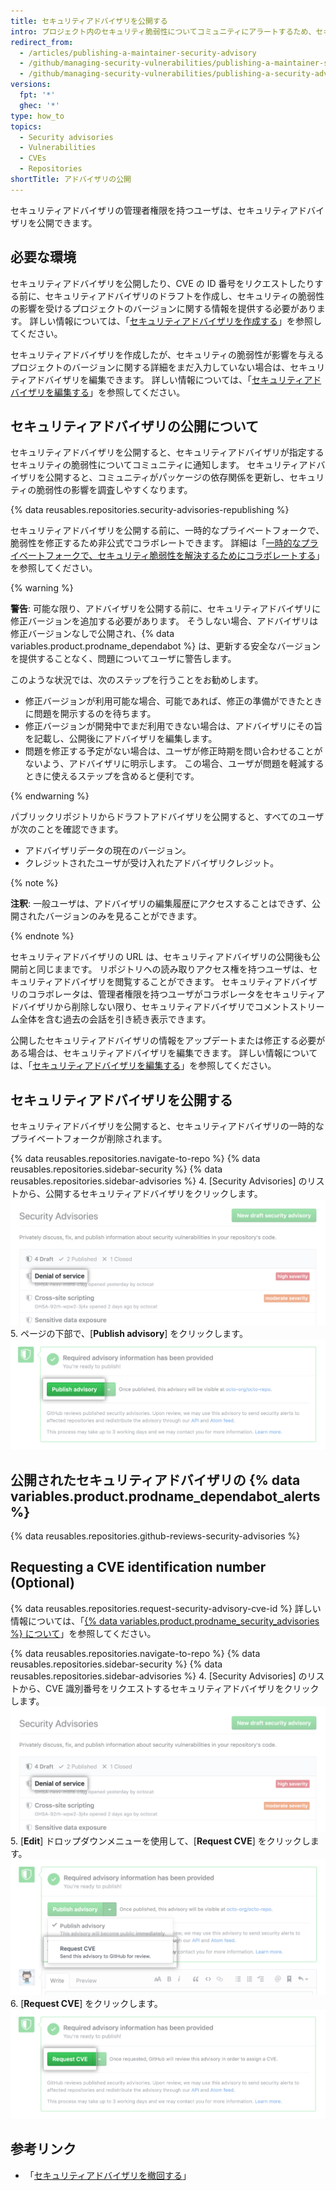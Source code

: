 ```yaml
---
title: セキュリティアドバイザリを公開する
intro: プロジェクト内のセキュリティ脆弱性についてコミュニティにアラートするため、セキュリティアドバイザリを公開できます。
redirect_from:
  - /articles/publishing-a-maintainer-security-advisory
  - /github/managing-security-vulnerabilities/publishing-a-maintainer-security-advisory
  - /github/managing-security-vulnerabilities/publishing-a-security-advisory
versions:
  fpt: '*'
  ghec: '*'
type: how_to
topics:
  - Security advisories
  - Vulnerabilities
  - CVEs
  - Repositories
shortTitle: アドバイザリの公開
---
```


<!--Marketing-LINK: From /features/security/software-supply-chain page "Publishing a security advisory".-->

セキュリティアドバイザリの管理者権限を持つユーザは、セキュリティアドバイザリを公開できます。

## 必要な環境

セキュリティアドバイザリを公開したり、CVE の ID 番号をリクエストしたりする前に、セキュリティアドバイザリのドラフトを作成し、セキュリティの脆弱性の影響を受けるプロジェクトのバージョンに関する情報を提供する必要があります。 詳しい情報については、「[セキュリティアドバイザリを作成する](/github/managing-security-vulnerabilities/creating-a-security-advisory)」を参照してください。

セキュリティアドバイザリを作成したが、セキュリティの脆弱性が影響を与えるプロジェクトのバージョンに関する詳細をまだ入力していない場合は、セキュリティアドバイザリを編集できます。 詳しい情報については、「[セキュリティアドバイザリを編集する](/github/managing-security-vulnerabilities/editing-a-security-advisory)」を参照してください。

## セキュリティアドバイザリの公開について

セキュリティアドバイザリを公開すると、セキュリティアドバイザリが指定するセキュリティの脆弱性についてコミュニティに通知します。 セキュリティアドバイザリを公開すると、コミュニティがパッケージの依存関係を更新し、セキュリティの脆弱性の影響を調査しやすくなります。

{% data reusables.repositories.security-advisories-republishing %}

セキュリティアドバイザリを公開する前に、一時的なプライベートフォークで、脆弱性を修正するため非公式でコラボレートできます。 詳細は「[一時的なプライベートフォークで、セキュリティ脆弱性を解決するためにコラボレートする](/articles/collaborating-in-a-temporary-private-fork-to-resolve-a-security-vulnerability)」を参照してください。

{% warning %}

**警告**: 可能な限り、アドバイザリを公開する前に、セキュリティアドバイザリに修正バージョンを追加する必要があります。 そうしない場合、アドバイザリは修正バージョンなしで公開され、{% data variables.product.prodname_dependabot %} は、更新する安全なバージョンを提供することなく、問題についてユーザに警告します。

このような状況では、次のステップを行うことをお勧めします。

- 修正バージョンが利用可能な場合、可能であれば、修正の準備ができたときに問題を開示するのを待ちます。
- 修正バージョンが開発中でまだ利用できない場合は、アドバイザリにその旨を記載し、公開後にアドバイザリを編集します。
- 問題を修正する予定がない場合は、ユーザが修正時期を問い合わせることがないよう、アドバイザリに明示します。 この場合、ユーザが問題を軽減するときに使えるステップを含めると便利です。

{% endwarning %}

パブリックリポジトリからドラフトアドバイザリを公開すると、すべてのユーザが次のことを確認できます。

- アドバイザリデータの現在のバージョン。
- クレジットされたユーザが受け入れたアドバイザリクレジット。

{% note %}

**注釈**: 一般ユーザは、アドバイザリの編集履歴にアクセスすることはできず、公開されたバージョンのみを見ることができます。

{% endnote %}

セキュリティアドバイザリの URL は、セキュリティアドバイザリの公開後も公開前と同じままです。 リポジトリへの読み取りアクセス権を持つユーザは、セキュリティアドバイザリを閲覧することができます。 セキュリティアドバイザリのコラボレータは、管理者権限を持つユーザがコラボレータをセキュリティアドバイザリから削除しない限り、セキュリティアドバイザリでコメントストリーム全体を含む過去の会話を引き続き表示できます。

公開したセキュリティアドバイザリの情報をアップデートまたは修正する必要がある場合は、セキュリティアドバイザリを編集できます。 詳しい情報については、「[セキュリティアドバイザリを編集する](/github/managing-security-vulnerabilities/editing-a-security-advisory)」を参照してください。

## セキュリティアドバイザリを公開する

セキュリティアドバイザリを公開すると、セキュリティアドバイザリの一時的なプライベートフォークが削除されます。

{% data reusables.repositories.navigate-to-repo %}
{% data reusables.repositories.sidebar-security %}
{% data reusables.repositories.sidebar-advisories %}
4. [Security Advisories] のリストから、公開するセキュリティアドバイザリをクリックします。 ![リスト内のセキュリティアドバイザリ](/assets/images/help/security/security-advisory-in-list.png)
5. ページの下部で、[**Publish advisory**] をクリックします。 ![[Publish advisory] ボタン](/assets/images/help/security/publish-advisory-button.png)

## 公開されたセキュリティアドバイザリの {% data variables.product.prodname_dependabot_alerts %}

{% data reusables.repositories.github-reviews-security-advisories %}

## Requesting a CVE identification number (Optional)

{% data reusables.repositories.request-security-advisory-cve-id %} 詳しい情報については、「[{% data variables.product.prodname_security_advisories %} について](/github/managing-security-vulnerabilities/about-github-security-advisories#cve-identification-numbers)」を参照してください。

{% data reusables.repositories.navigate-to-repo %}
{% data reusables.repositories.sidebar-security %}
{% data reusables.repositories.sidebar-advisories %}
4. [Security Advisories] のリストから、CVE 識別番号をリクエストするセキュリティアドバイザリをクリックします。 ![リスト内のセキュリティアドバイザリ](/assets/images/help/security/security-advisory-in-list.png)
5. [**Edit**] ドロップダウンメニューを使用して、[**Request CVE**] をクリックします。 ![ドロップダウンの [Request CVE]](/assets/images/help/security/security-advisory-drop-down-request-cve.png)
6. [**Request CVE**] をクリックします。 ![[Request CVE] ボタン](/assets/images/help/security/security-advisory-request-cve-button.png)

## 参考リンク

- 「[セキュリティアドバイザリを撤回する](/github/managing-security-vulnerabilities/withdrawing-a-security-advisory)」
